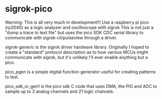 # sigrok-pico
Warning: This is all very much in development!!!
Use a raspberry pi pico (rp2040) as a logic analyzer and oscilloscope with sigrok
This is not just a "dump a trace to text file" but uses the pico SDK CDC serial library to communicate with sigrok-cli/pulseview through a driver.

sigrok-generic is the sigrok driver hardware library.  Originally I hoped to create a "standard" protocol description as to how various MCUs might communicate with sigrok, but it's unlikely I'll ever enable anything but a pico.

pico_pgen is a simple digital function generator useful for creating patterns to test.

pico_sdk_sr_gen1 is the pico sdk C code that uses DMA, the PIO and ADC to sample up to 3 analog channels and 21 logic channels.
